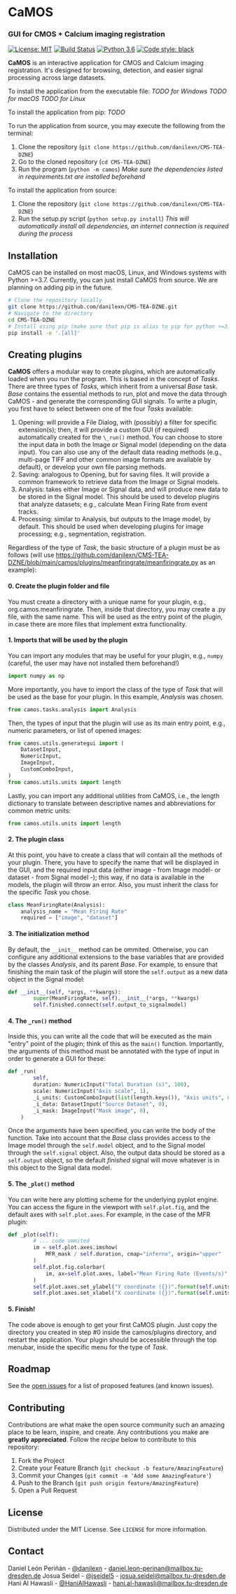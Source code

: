 # CaMOS

### GUI for CMOS + Calcium imaging registration
[![License: MIT](https://img.shields.io/badge/License-MIT-yellow.svg)](https://opensource.org/licenses/MIT)
[![Build Status](https://github.com/danilexn/CMS-TEA-DZNE/actions/workflows/python-app.yml/badge.svg)](https://github.com/danilexn/CMS-TEA-DZNE/actions)
[![Python 3.6](https://img.shields.io/badge/python-3.6-blue.svg)](https://www.python.org/downloads/release/python-360/)
[![Code style: black](https://img.shields.io/badge/code%20style-black-000000.svg)](https://github.com/python/black)

**CaMOS** is an interactive application for CMOS and Calcium imaging registration. It's designed for browsing, detection, and easier signal processing across large datasets.

To install the application from the executable file:
*TODO for Windows*
*TODO for macOS*
*TODO for Linux*

To install the application from pip:
*TODO*

To run the application from source, you may execute the following from the terminal:
1. Clone the repository (`git clone https://github.com/danilexn/CMS-TEA-DZNE`)
2. Go to the cloned repository (`cd CMS-TEA-DZNE`)
3. Run the program (`python -m camos`)
*Make sure the dependencies listed in requirements.txt are installed beforehand*

To install the application from source:
1. Clone the repository (`git clone https://github.com/danilexn/CMS-TEA-DZNE`)
2. Run the setup.py script (`python setup.py install`)
*This will automatically install all dependencies, an internet connection is required during the process*

## Installation
CaMOS can be installed on most macOS, Linux, and Windows systems with Python >=3.7. Currently, you can just install CaMOS from source. We are planning on adding pip in the future.

```bash
# Clone the repository locally
git clone https://github.com/danilexn/CMS-TEA-DZNE.git
# Navigate to the directory
cd CMS-TEA-DZNE
# Install using pip (make sure that pip is alias to pip for python >=3.7
pip install -e '.[all]'
```

## Creating plugins
**CaMOS** offers a modular way to create plugins, which are automatically loaded when you run the program. This is based in the concept of *Tasks*. There are three types of *Tasks*, which inherit from a universal *Base* task. *Base* contains the essential methods to run, plot and move the data through CaMOS - and generate the corresponding GUI signals. To write a plugin, you first have to select between one of the four *Tasks* available:

1. Opening: will provide a File Dialog, with (possibly) a filter for specific extension(s); then, it will provide a custom GUI (if required) automatically created for the `\_run()` method. You can choose to store the input data in both the Image or Signal model (depending on the data input). You can also use any of the default data reading methods (e.g., multi-page TIFF and other common image formats are available by default), or develop your own file parsing methods.
2. Saving: analogous to Opening, but for saving files. It will provide a common framework to retrieve data from the Image or Signal models.
3. Analysis: takes either Image or Signal data, and will produce new data to be stored in the Signal model. This should be used to develop plugins that analyze datasets; e.g., calculate Mean Firing Rate from event tracks.
4. Processing: similar to Analysis, but outputs to the Image model, by default. This should be used when developing plugins for image processing; e.g., segmentation, registration.

Regardless of the type of *Task*, the basic structure of a plugin must be as follows (will use https://github.com/danilexn/CMS-TEA-DZNE/blob/main/camos/plugins/meanfiringrate/meanfiringrate.py as an example):

#### 0. Create the plugin folder and file
You must create a directory with a unique name for your plugin, e.g., org.camos.meanfiringrate. Then, inside that directory, you may create a .py file, with the same name. This will be used as the entry point of the plugin, in case there are more files that implement extra functionality.

#### 1. Imports that will be used by the plugin
You can import any modules that may be useful for your plugin, e.g., `numpy` (careful, the user may have not installed them beforehand!)
```python
import numpy as np
```

More importantly, you have to import the class of the type of *Task* that will be used as the base for your plugin. In this example, *Analysis* was chosen.
```python
from camos.tasks.analysis import Analysis
```

Then, the types of input that the plugin will use as its main entry point, e.g., numeric parameters, or list of opened images:
```python
from camos.utils.generategui import (
    DatasetInput,
    NumericInput,
    ImageInput,
    CustomComboInput,
)
from camos.utils.units import length
```

Lastly, you can import any additional utilities from CaMOS, i.e., the length dictionary to translate between descriptive names and abbreviations for common metric units:

```python
from camos.utils.units import length
```

#### 2. The plugin class
At this point, you have to create a class that will contain all the methods of your plugin. There, you have to specify the name that will be displayed in the GUI, and the required input data (either image - from Image model-  or dataset - from Signal model -); this way, if no data is available in the models, the plugin will throw an error. Also, you must inherit the class for the specific *Task* you chose.

```python
class MeanFiringRate(Analysis):
    analysis_name = "Mean Firing Rate"
    required = ["image", "dataset"]
```

#### 3. The initialization method
By default, the `__init__` method can be ommited. Otherwise, you can configure any additional extensions to the base variables that are provided by the classes *Analysis*, and its parent *Base*. For example, to ensure that finishing the main task of the plugin will store the `self.output` as a new data object in the Signal model:

```python
def __init__(self, *args, **kwargs):
        super(MeanFiringRate, self).__init__(*args, **kwargs)
        self.finished.connect(self.output_to_signalmodel)
```

#### 4. The `_run()` method
Inside this, you can write all the code that will be executed as the main "entry" point of the plugin; think of this as the `main()` function. Importantly, the arguments of this method must be annotated with the type of input in order to generate a GUI for these:
```python
def _run(
        self,
        duration: NumericInput("Total Duration (s)", 100),
        scale: NumericInput("Axis scale", 1),
        _i_units: CustomComboInput(list(length.keys()), "Axis units", 0),
        _i_data: DatasetInput("Source Dataset", 0),
        _i_mask: ImageInput("Mask image", 0),
    )
```

Once the arguments have been specified, you can write the body of the function. Take into account that the *Base* class provides access to the Image model through the `self.model` object, and to the Signal model through the `self.signal` object. Also, the output data should be stored as a `self.output` object, so the default *finished* signal will move whatever is in this object to the Signal data model.

#### 5. The `_plot()` method
You can write here any plotting scheme for the underlying pyplot engine. You can access the figure in the viewport with `self.plot.fig`, and the default axes with `self.plot.axes`. For example, in the case of the MFR plugin:

```python
def _plot(self):
        # ... code ommited
        im = self.plot.axes.imshow(
            MFR_mask / self.duration, cmap="inferno", origin="upper"
        )
        self.plot.fig.colorbar(
            im, ax=self.plot.axes, label="Mean Firing Rate (Events/s)"
        )
        self.plot.axes.set_ylabel("Y coordinate ({})".format(self.units))
        self.plot.axes.set_xlabel("X coordinate ({})".format(self.units))
```

#### 5. Finish!
The code above is enough to get your first CaMOS plugin. Just copy the directory you created in step #0 inside the camos/plugins directory, and restart the application. Your plugin should be accessible through the top menubar, inside the specific menu for the type of *Task*.

## Roadmap
See the [open issues](https://github.com/danilexn/CMS-TEA-DZNE/issues) for a list of proposed features (and known issues).

<!-- CONTRIBUTING -->
## Contributing
Contributions are what make the open source community such an amazing place to be learn, inspire, and create. Any contributions you make are **greatly appreciated**. Follow the *recipe* below to contribute to this repository:



1. Fork the Project
2. Create your Feature Branch (`git checkout -b feature/AmazingFeature`)
3. Commit your Changes (`git commit -m 'Add some AmazingFeature'`)
4. Push to the Branch (`git push origin feature/AmazingFeature`)
5. Open a Pull Request

<!-- LICENSE -->
## License
Distributed under the MIT License. See `LICENSE` for more information.

<!-- CONTACT -->
## Contact
Daniel León Periñán - [@danilexn](https://github.com/danilexn) - daniel.leon-perinan@mailbox.tu-dresden.de
Josua Seidel - [@jseidel5](https://github.com/jseidel5) - josua.seidel@mailbox.tu-dresden.de
Hani Al Hawasli - [@HaniAlHawasli](https://github.com/HaniAlHawasli) - hani.al-hawasli@mailbox.tu-dresden.de
